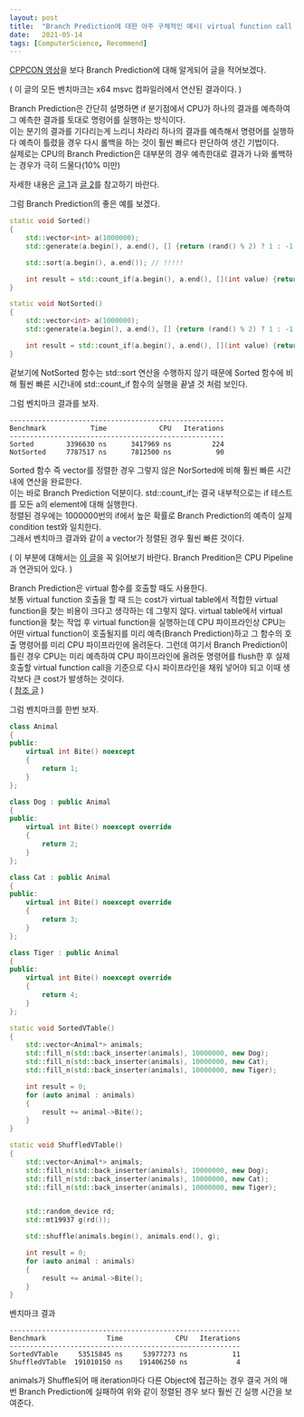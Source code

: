 ```yaml
---
layout: post
title:  "Branch Prediction에 대한 아주 구체적인 예시( virtual function call )"
date:   2021-05-14
tags: [ComputerScience, Recommend]
---
```


[CPPCON 영상](https://youtu.be/BP6NxVxDQIs)을 보다 Branch Prediction에 대해 알게되어 글을 적어보겠다.     

( 이 글의 모든 벤치마크는 x64 msvc 컴파일러에서 연산된 결과이다. )        

Branch Prediction은 간단히 설명하면 if 분기점에서 CPU가 하나의 결과를 예측하여 그 예측한 결과를 토대로 명령어를 실행하는 방식이다.   
이는 분기의 결과를 기다리는게 느리니 차라리 하나의 결과를 예측해서 명령어를 실행하다 예측이 틀렸을 경우 다시 롤백을 하는 것이 훨씬 빠르다 판단하여 생긴 기법이다.        
실제로는 CPU의 Branch Prediction은 대부분의 경우 예측한대로 결과가 나와 롤백하는 경우가 극히 드물다(10% 미만)     

자세한 내용은 [글 1](https://stackoverflow.com/questions/11227809/why-is-processing-a-sorted-array-faster-than-processing-an-unsorted-array)과 [글 2](https://en.wikipedia.org/wiki/Branch_predictor)를 참고하기 바란다.      

그럼 Branch Prediction의 좋은 예를 보겠다. 

```cpp
static void Sorted()
{
    std::vector<int> a(1000000);
    std::generate(a.begin(), a.end(), [] {return (rand() % 2) ? 1 : -1; });

    std::sort(a.begin(), a.end()); // !!!!!

    int result = std::count_if(a.begin(), a.end(), [](int value) {return value > 0; });
}

static void NotSorted()
{
    std::vector<int> a(1000000);
    std::generate(a.begin(), a.end(), [] {return (rand() % 2) ? 1 : -1; });

    int result = std::count_if(a.begin(), a.end(), [](int value) {return value > 0; });
}
```

겉보기에 NotSorted 함수는 std::sort 연산을 수행하지 않기 때문에 Sorted 함수에 비해 훨씬 빠른 시간내에 std::count_if 함수의 실행을 끝낼 것 처럼 보인다.     

그럼 벤치마크 결과를 보자.     
```
-----------------------------------------------------
Benchmark           Time             CPU   Iterations
-----------------------------------------------------
Sorted        3396630 ns      3417969 ns          224
NotSorted     7787517 ns      7812500 ns           90
```

Sorted 함수 즉 vector를 정렬한 경우 그렇지 않은 NorSorted에 비해 훨씬 빠른 시간내에 연산을 완료한다.   
이는 바로 Branch Prediction 덕분이다. std::count_if는 결국 내부적으로는 if 테스트를 모든 a의 element에 대해 실행한다.    
정렬된 경우에는 1000000번의 if에서 높은 확률로 Branch Prediction의 예측이 실제 condition test와 일치한다.     
그래서 벤치마크 결과와 같이 a vector가 정렬된 경우 훨씬 빠른 것이다.       

( 이 부분에 대해서는 [이 글](https://en.wikipedia.org/wiki/Branch_predictor)을 꼭 읽어보기 바란다. Branch Predition은 CPU Pipeline과 연관되어 있다. )

Branch Prediction은 virtual 함수를 호출할 때도 사용한다.    
보통 virtual function 호출을 할 때 드는 cost가 virtual table에서 적합한 virtual function을 찾는 비용이 크다고 생각하는 데 그렇지 않다. virtual table에서 virtual function을 찾는 작업 후 virtual function을 실행하는데 CPU 파이프라인상 CPU는 어떤 virtual function이 호출될지를 미리 예측(Branch Prediction)하고 그 함수의 호출 명령어를 미리 CPU 파이프라인에 올려둔다. 그런데 여기서 Branch Prediction이 틀린 경우 CPU는 미리 예측하여 CPU 파이프라인에 올려둔 명령어를 flush한 후 실제 호출할 virtual function call을 기준으로 다시 파이프라인을 채워 넣어야 되고 이때 생각보다 큰 cost가 발생하는 것이다.                
( [참조 글](https://stackoverflow.com/questions/667634/what-is-the-performance-cost-of-having-a-virtual-method-in-a-c-class/667680) )        

그럼 벤치마크를 한번 보자.       


```cpp
class Animal
{
public:
    virtual int Bite() noexcept
    {
        return 1;
    }
};

class Dog : public Animal
{
public:
    virtual int Bite() noexcept override
    {
        return 2;
    }
};

class Cat : public Animal
{
public:
    virtual int Bite() noexcept override
    {
        return 3;
    }
};

class Tiger : public Animal
{
public:
    virtual int Bite() noexcept override
    {
        return 4;
    }
};

static void SortedVTable()
{
    std::vector<Animal*> animals;
    std::fill_n(std::back_inserter(animals), 10000000, new Dog);
    std::fill_n(std::back_inserter(animals), 10000000, new Cat);
    std::fill_n(std::back_inserter(animals), 10000000, new Tiger);

    int result = 0;
    for (auto animal : animals)
    {
        result += animal->Bite();
    }
}

static void ShuffledVTable()
{
    std::vector<Animal*> animals;
    std::fill_n(std::back_inserter(animals), 10000000, new Dog);
    std::fill_n(std::back_inserter(animals), 10000000, new Cat);
    std::fill_n(std::back_inserter(animals), 10000000, new Tiger);


    std::random_device rd;
    std::mt19937 g(rd());

    std::shuffle(animals.begin(), animals.end(), g);

    int result = 0;
    for (auto animal : animals)
    {
        result += animal->Bite();
    }
}
```

벤치마크 결과      
```
---------------------------------------------------------
Benchmark               Time             CPU   Iterations
---------------------------------------------------------
SortedVTable     53515845 ns     53977273 ns           11
ShuffledVTable  191010150 ns    191406250 ns            4
```

animals가 Shuffle되어 매 iteration마다 다른 Object에 접근하는 경우 결국 거의 매번 Branch Prediction에 실패하여 위와 같이 정렬된 경우 보다 훨씬 긴 실행 시간을 보여준다.       
